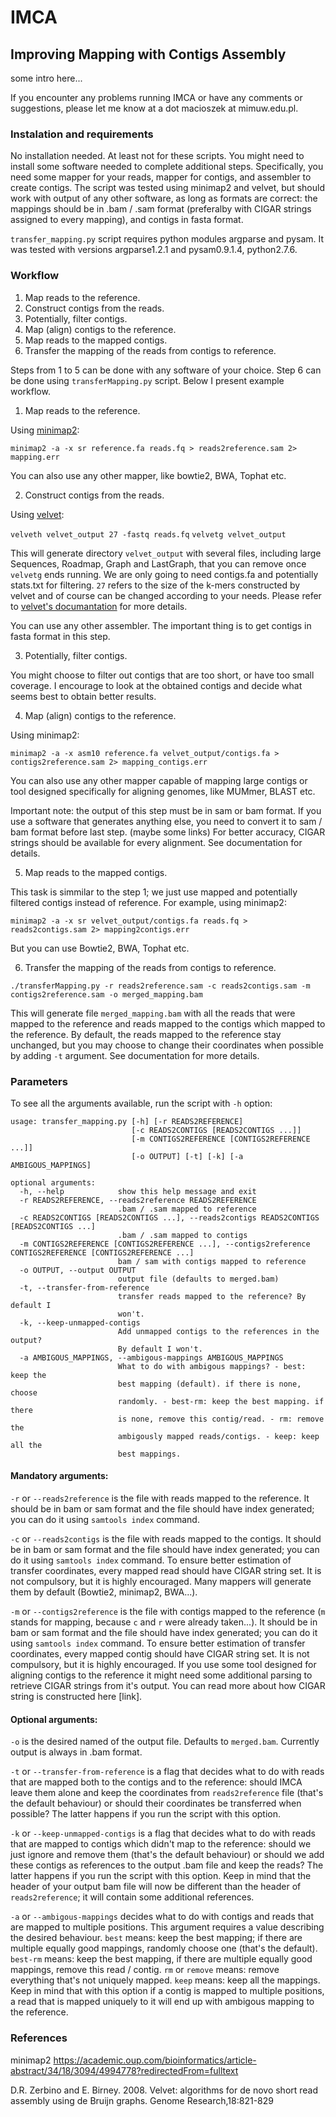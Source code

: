 # IMCA

## Improving Mapping with Contigs Assembly

some intro here...

If you encounter any problems running IMCA
 or have any comments or suggestions,
 please let me know at a dot macioszek at mimuw.edu.pl.

### Instalation and requirements

No installation needed.
At least not for these scripts.
You might need to install some software needed to complete additional steps.
Specifically,
you need some mapper for your reads, mapper for contigs, and assembler to create contigs.
The script was tested using minimap2 and velvet,
but should work with output of any other software,
as long as formats are correct:
the mappings should be in .bam / .sam format
(preferalby with CIGAR strings assigned to every mapping),
and contigs in fasta format.

`transfer_mapping.py` script requires python modules argparse and pysam.
 It was tested with versions argparse1.2.1 and pysam0.9.1.4,
 python2.7.6.

### Workflow

1. Map reads to the reference.
2. Construct contigs from the reads.
3. Potentially, filter contigs.
4. Map (align) contigs to the reference.
5. Map reads to the mapped contigs.
6. Transfer the mapping of the reads from contigs to reference.

Steps from 1 to 5 can be done with any software of your choice.
Step 6 can be done using `transferMapping.py` script.
Below I present example workflow.

1. Map reads to the reference.

Using [minimap2](https://github.com/lh3/minimap2):

`minimap2 -a -x sr reference.fa reads.fq > reads2reference.sam 2> mapping.err`

You can also use any other mapper, like bowtie2, BWA, Tophat etc.

2. Construct contigs from the reads.

Using [velvet](https://www.ebi.ac.uk/~zerbino/velvet/):

`velveth velvet_output 27 -fastq reads.fq`
`velvetg velvet_output`

This will generate directory `velvet_output` with several files,
including large Sequences, Roadmap, Graph and LastGraph, that you can remove
once `velvetg` ends running.
We are only going to need contigs.fa and potentially stats.txt for filtering.
`27` refers to the size of the k-mers constructed by velvet
and of course can be changed according to your needs.
Please refer to [velvet's documantation](https://www.ebi.ac.uk/~zerbino/velvet/Manual.pdf)
for more details.

You can use any other assembler.
The important thing is to get contigs in fasta format in this step.

3. Potentially, filter contigs.

You might choose to filter out contigs that are too short,
or have too small coverage.
I encourage to look at the obtained contigs and decide what seems best
to obtain better results.

4. Map (align) contigs to the reference.

Using minimap2:

`minimap2 -a -x asm10 reference.fa velvet_output/contigs.fa > contigs2reference.sam 2> mapping_contigs.err`

You can also use any other mapper capable of mapping large contigs
or tool designed specifically for aligning genomes,
like MUMmer, BLAST etc.

Important note: the output of this step must be in sam or bam format.
If you use a software that generates anything else,
you need to convert it to sam / bam format before last step.
(maybe some links)
For better accuracy, CIGAR strings should be available for every alignment.
See documentation for details.

5. Map reads to the mapped contigs.

This task is simmilar to the step 1; we just use mapped and potentially filtered contigs instead of reference.
For example, using minimap2:

`minimap2 -a -x sr velvet_output/contigs.fa reads.fq > reads2contigs.sam 2> mapping2contigs.err`

But you can use Bowtie2, BWA, Tophat etc.

6. Transfer the mapping of the reads from contigs to reference.

`./transferMapping.py -r reads2reference.sam -c reads2contigs.sam -m contigs2reference.sam -o merged_mapping.bam`

This will generate file `merged_mapping.bam`
 with all the reads that were mapped to the reference
 and reads mapped to the contigs which mapped to the reference.
 By default, the reads mapped to the reference stay unchanged,
 but you may choose to change their coordinates when possible by adding `-t` argument.
 See documentation for more details.

### Parameters

To see all the arguments available, run the script with `-h` option:

```
usage: transfer_mapping.py [-h] [-r READS2REFERENCE]
                           [-c READS2CONTIGS [READS2CONTIGS ...]]
                           [-m CONTIGS2REFERENCE [CONTIGS2REFERENCE ...]]
                           [-o OUTPUT] [-t] [-k] [-a AMBIGOUS_MAPPINGS]

optional arguments:
  -h, --help            show this help message and exit
  -r READS2REFERENCE, --reads2reference READS2REFERENCE
                        .bam / .sam mapped to reference
  -c READS2CONTIGS [READS2CONTIGS ...], --reads2contigs READS2CONTIGS [READS2CONTIGS ...]
                        .bam / .sam mapped to contigs
  -m CONTIGS2REFERENCE [CONTIGS2REFERENCE ...], --contigs2reference CONTIGS2REFERENCE [CONTIGS2REFERENCE ...]
                        bam / sam with contigs mapped to reference
  -o OUTPUT, --output OUTPUT
                        output file (defaults to merged.bam)
  -t, --transfer-from-reference
                        transfer reads mapped to the reference? By default I
                        won't.
  -k, --keep-unmapped-contigs
                        Add unmapped contigs to the references in the output?
                        By default I won't.
  -a AMBIGOUS_MAPPINGS, --ambigous-mappings AMBIGOUS_MAPPINGS
                        What to do with ambigous mappings? - best: keep the
                        best mapping (default). if there is none, choose
                        randomly. - best-rm: keep the best mapping. if there
                        is none, remove this contig/read. - rm: remove the
                        ambigously mapped reads/contigs. - keep: keep all the
                        best mappings.
```

#### Mandatory arguments:

`-r` or `--reads2reference` is the file with reads mapped to the reference.
 It should be in bam or sam format and the file should have index generated;
 you can do it using `samtools index` command.

`-c` or `--reads2contigs` is the file with reads mapped to the contigs.
 It should be in bam or sam format and the file should have index generated;
 you can do it using `samtools index` command.
 To ensure better estimation of transfer coordinates,
 every mapped read should have CIGAR string set.
 It is not compulsory, but it is highly encouraged.
 Many mappers will generate them by default
 (Bowtie2, minimap2, BWA...).

`-m` or `--contigs2reference` is the file with contigs mapped to the reference
 (`m` stands for mapping, because `c` and `r` were already taken...).
 It should be in bam or sam format and the file should have index generated;
 you can do it using `samtools index` command.
 To ensure better estimation of transfer coordinates,
 every mapped contig should have CIGAR string set.
 It is not compulsory, but it is highly encouraged.
 If you use some tool designed for aligning contigs to the reference
 it might need some additional parsing to retrieve CIGAR strings
 from it's output.
 You can read more about how CIGAR string is constructed here [link].

#### Optional arguments:

`-o` is the desired named of the output file. Defaults to `merged.bam`.
 Currently output is always in .bam format.

`-t` or `--transfer-from-reference` is a flag that decides
 what to do with reads that are mapped both to the contigs and to the reference:
 should IMCA leave them alone and keep the coordinates from `reads2reference` file
 (that's the default behaviour)
 or should their coordinates be transferred when possible?
 The latter happens if you run the script with this option.

`-k` or `--keep-unmapped-contigs` is a flag that decides
 what to do with reads that are mapped to contigs which didn't map to the reference:
 should we just ignore and remove them
 (that's the default behaviour)
 or should we add these contigs as references to the output .bam file
 and keep the reads?
 The latter happens if you run the script with this option.
 Keep in mind that the header of your output bam file
 will now be different than the header of `reads2reference`;
 it will contain some additional references.

`-a` or `--ambigous-mappings` decides
 what to do with contigs and reads that are mapped to multiple positions.
 This argument requires a value describing the desired behaviour.
 `best` means: keep the best mapping;
 if there are multiple equally good mappings,
 randomly choose one (that's the default).
 `best-rm` means: keep the best mapping,
 if there are multiple equally good mappings,
 remove this read / contig.
 `rm` or `remove` means: remove everything that's not uniquely mapped.
 `keep` means: keep all the mappings.
 Keep in mind that with this option if a contig is mapped to multiple positions,
 a read that is mapped uniquely to it
 will end up with ambigous mapping to the reference.
 

### References

minimap2
https://academic.oup.com/bioinformatics/article-abstract/34/18/3094/4994778?redirectedFrom=fulltext

D.R. Zerbino and E. Birney. 2008. Velvet: algorithms for de novo
short read assembly using de Bruijn graphs.
Genome Research,18:821-829

